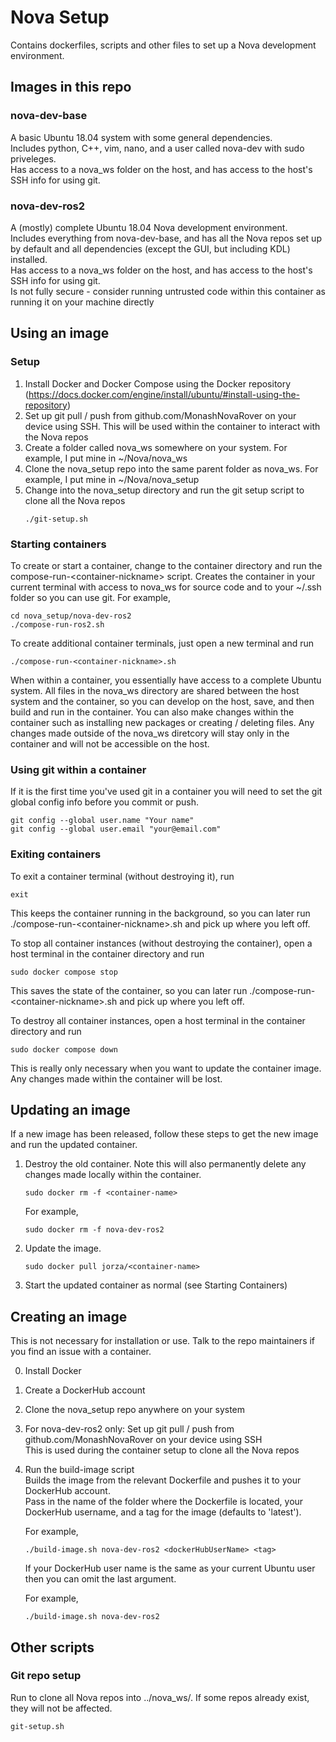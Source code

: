 # Nova Setup

Contains dockerfiles, scripts and other files to set up a Nova development environment.


## Images in this repo

### nova-dev-base
A basic Ubuntu 18.04 system with some general dependencies.  
Includes python, C++, vim, nano, and a user called nova-dev with sudo priveleges.  
Has access to a nova_ws folder on the host, and has access to the host's SSH info for using git.  

### nova-dev-ros2
A (mostly) complete Ubuntu 18.04 Nova development environment.  
Includes everything from nova-dev-base, and has all the Nova repos set up by default and all dependencies (except the GUI, but including KDL) installed.  
Has access to a nova_ws folder on the host, and has access to the host's SSH info for using git.  
Is not fully secure - consider running untrusted code within this container as running it on your machine directly


## Using an image

### Setup
1. Install Docker and Docker Compose using the Docker repository (https://docs.docker.com/engine/install/ubuntu/#install-using-the-repository)
2. Set up git pull / push from github.com/MonashNovaRover on your device using SSH. This will be used within the container to interact with the Nova repos
3. Create a folder called nova_ws somewhere on your system. For example, I put mine in ~/Nova/nova_ws
4. Clone the nova_setup repo into the same parent folder as nova_ws. For example, I put mine in ~/Nova/nova_setup
5. Change into the nova_setup directory and run the git setup script to clone all the Nova repos
    ```
    ./git-setup.sh
    ```

### Starting containers
To create or start a container, change to the container directory and run the compose-run-\<container-nickname\> script.
Creates the container in your current terminal with access to nova_ws for source code and to your ~/.ssh folder so you can use git.
For example,
```   
cd nova_setup/nova-dev-ros2
./compose-run-ros2.sh
```
 
To create additional container terminals, just open a new terminal and run
```
./compose-run-<container-nickname>.sh
```

When within a container, you essentially have access to a complete Ubuntu system.
All files in the nova_ws directory are shared between the host system and the container, so you can develop on the host, save, and then build and run in the container.
You can also make changes within the container such as installing new packages or creating / deleting files.
Any changes made outside of the nova_ws diretcory will stay only in the container and will not be accessible on the host.

### Using git within a container
If it is the first time you've used git in a container you will need to set the git global config info before you commit or push.
```
git config --global user.name "Your name"
git config --global user.email "your@email.com"
```
 
### Exiting containers
To exit a container terminal (without destroying it), run
```
exit
```

This keeps the container running in the background, so you can later run ./compose-run-\<container-nickname\>.sh and pick up where you left off.
 
To stop all container instances (without destroying the container), open a host terminal in the container directory and run
```    
sudo docker compose stop
```
 
This saves the state of the container, so you can later run ./compose-run-\<container-nickname\>.sh and pick up where you left off.

To destroy all container instances, open a host terminal in the container directory and run
```    
sudo docker compose down
```

This is really only necessary when you want to update the container image. Any changes made within the container will be lost.
    
## Updating an image
If a new image has been released, follow these steps to get the new image and run the updated container.
1. Destroy the old container. Note this will also permanently delete any changes made locally within the container.
    ```
    sudo docker rm -f <container-name>
    ```
    For example,
    ```
    sudo docker rm -f nova-dev-ros2
    ```
2. Update the image.
    ```
    sudo docker pull jorza/<container-name>
    ```
3. Start the updated container as normal (see Starting Containers)

## Creating an image

This is not necessary for installation or use. Talk to the repo maintainers if you find an issue with a container.

0. Install Docker
1. Create a DockerHub account
2. Clone the nova_setup repo anywhere on your system
3. For nova-dev-ros2 only: Set up git pull / push from github.com/MonashNovaRover on your device using SSH  
    This is used during the container setup to clone all the Nova repos
4. Run the build-image script  
    Builds the image from the relevant Dockerfile and pushes it to your DockerHub account.  
    Pass in the name of the folder where the Dockerfile is located, your DockerHub username, and a tag for the image (defaults to 'latest').

    For example,
    ```  
    ./build-image.sh nova-dev-ros2 <dockerHubUserName> <tag>
    ```
    If your DockerHub user name is the same as your current Ubuntu user
    then you can omit the last argument.

    For example,
    ```
    ./build-image.sh nova-dev-ros2
    ```

## Other scripts
### Git repo setup
Run to clone all Nova repos into ../nova_ws/. If some repos already exist, they will not be affected.
```
git-setup.sh
```
